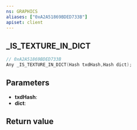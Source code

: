```yaml
---
ns: GRAPHICS
aliases: ["0xA2A51869BDED733B"]
apiset: client
---
```

## _IS_TEXTURE_IN_DICT

```c
// 0xA2A51869BDED733B
Any _IS_TEXTURE_IN_DICT(Hash txdHash,Hash dict);
```


## Parameters
* **txdHash**:
* **dict**:

## Return value

